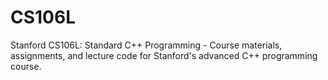 # CS106L
Stanford CS106L: Standard C++ Programming - Course materials, assignments, and lecture code for Stanford's advanced C++ programming course.
